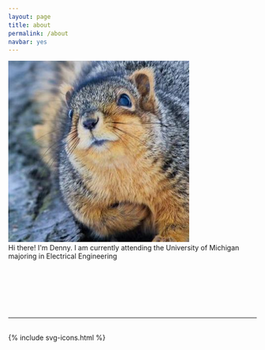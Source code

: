 ```yaml
---
layout: page
title: about
permalink: /about
navbar: yes
---
```


<img class="col one right" src="/img/squirrel.jpg">

<br/>
Hi there! I'm Denny.
I am currently attending the University of Michigan majoring in Electrical Engineering

<br/>
<br/>
<br/>
<br/>
<br/>
<br/>
<br/>
<hr/>
<br/>
<div class="contacticon center">
  {% include svg-icons.html %}
</div>

<div class="col three caption">
	<!-- You can even add a little note about which of these is the best way to reach you. -->
</div>

